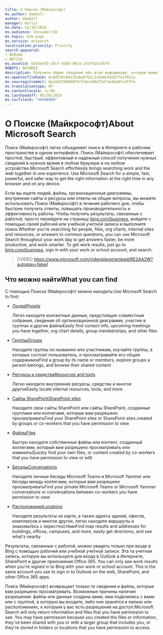 ```yaml
---
title: О Поиске (Майкрософт)
ms.author: dawholl
author: dawholl
manager: kellis
ms.date: 12/18/2018
ms.audience: Consumer/IW
ms.topic: hub-page
ms.service: mssearch
localization_priority: Priority
search.appverid:
- BFB160
- MET150
ms.assetid: b453e6f0-10cf-4384-9914-241f425cd5f9
ROBOTS: NOINDEX
description: Получите общие сведения обо всей информации, которую можно найти при использовании Поиска (Майкрософт)
ms.openlocfilehash: bc8d53610d125aba57b2c2c8a8c6d1077e2f012a
ms.sourcegitcommit: be2e837d9b087bffe6ce40d72d7ae58a8fcdf3fe
ms.translationtype: HT
ms.contentlocale: ru-RU
ms.lasthandoff: 05/30/2019
ms.locfileid: "34590984"
---
```

# <a name="about-microsoft-search"></a><span data-ttu-id="feded-103">О Поиске (Майкрософт)</span><span class="sxs-lookup"><span data-stu-id="feded-103">About Microsoft Search</span></span>

<span data-ttu-id="feded-p101">Поиск (Майкрософт) легко объединяет поиск в Интернете и рабочем пространстве в одном интерфейсе. Поиск (Майкрософт) обеспечивает простой, быстрый, эффективный и надежный способ получения нужных сведений в нужное время в любом браузере и на любом устройстве.</span><span class="sxs-lookup"><span data-stu-id="feded-p101">Microsoft Search effortlessly brings searching work and the web together in one experience. Use Microsoft Search for a simple, fast, powerful, and safer way to get the right information at the right time in any browser and on any device.</span></span>
  
<span data-ttu-id="feded-p102">Если вы ищете людей, файлы, организационные диаграммы, внутренние сайты и ресурсы или ответы на общие вопросы, вы можете использовать Поиск (Майкрософт) в течение рабочего дня, чтобы быстрее получать ответы, повышать производительность и эффективность работы. Чтобы получить результаты, связанные с работой, просто перейдите на страницу [bing.com/business](https://www.bing.com/business), войдите с помощью своей рабочей или учебной учетной записи и выполните поиск.</span><span class="sxs-lookup"><span data-stu-id="feded-p102">Whether you're searching for people, files, org charts, internal sites and resources, or answers to common questions, you can use Microsoft Search throughout your work day to get answers faster, be more productive, and work smarter. To get work results, just go to [bing.com/business](https://www.bing.com/business), sign in with your work or school account, and search.</span></span> 
  
> [!VIDEO https://www.microsoft.com/videoplayer/embed/RE2AA2W?autoplay=false]

## <a name="what-you-can-find"></a><span data-ttu-id="feded-108">Что можно найти</span><span class="sxs-lookup"><span data-stu-id="feded-108">What you can find</span></span>
  
<span data-ttu-id="feded-109">С помощью Поиска (Майкрософт) можно находить:</span><span class="sxs-lookup"><span data-stu-id="feded-109">Use Microsoft Search to find:</span></span>
  
- [<span data-ttu-id="feded-110">Людей</span><span class="sxs-lookup"><span data-stu-id="feded-110">People</span></span>](find-people-and-groups.md)
    
    <span data-ttu-id="feded-111">Легко находите контактные данные, предстоящие совместные собрания, сведения об организационной диаграмме, участие в группах и другие файлы</span><span class="sxs-lookup"><span data-stu-id="feded-111">Easily find contact info, upcoming meetings you have together, org chart details, group memberships, and other files</span></span>
    
- [<span data-ttu-id="feded-112">Группы</span><span class="sxs-lookup"><span data-stu-id="feded-112">Groups</span></span>](find-people-and-groups.md)
    
    <span data-ttu-id="feded-113">Находите группы по названию или участникам, изучайте группы, в которых состоит пользователь, и просматривайте его общее содержимое</span><span class="sxs-lookup"><span data-stu-id="feded-113">Find a group by its name or members, explore groups a person belongs, and browse their shared content</span></span>
    
- [<span data-ttu-id="feded-114">Ресурсы и средства</span><span class="sxs-lookup"><span data-stu-id="feded-114">Resources and tools</span></span>](find-resources-tools-and-more.md)
    
    <span data-ttu-id="feded-115">Легко находите внутренние ресурсы, средства и многое другое</span><span class="sxs-lookup"><span data-stu-id="feded-115">Easily locate internal resources, tools, and more</span></span>
    
- [<span data-ttu-id="feded-116">Сайты SharePoint</span><span class="sxs-lookup"><span data-stu-id="feded-116">SharePoint sites</span></span>](find-sharepoint-sites.md)
    
    <span data-ttu-id="feded-117">Находите свои сайты SharePoint или сайты SharePoint, созданные группами или коллегами, которые вам разрешено просматривать</span><span class="sxs-lookup"><span data-stu-id="feded-117">Find your SharePoint sites or SharePoint sites created by groups or co-workers that you have permission to view</span></span>
    
- [<span data-ttu-id="feded-118">Файлы</span><span class="sxs-lookup"><span data-stu-id="feded-118">Files</span></span>](find-files.md)
    
    <span data-ttu-id="feded-119">Быстро находите собственные файлы или контент, созданный коллегами, который вам разрешено просматривать или изменять</span><span class="sxs-lookup"><span data-stu-id="feded-119">Quickly find your own files, or content created by co-workers that you have permission to view or edit</span></span>
    
- [<span data-ttu-id="feded-120">Беседы</span><span class="sxs-lookup"><span data-stu-id="feded-120">Conversations</span></span>](find-conversations.md)
    
    <span data-ttu-id="feded-121">Находите личные беседы Microsoft Teams и Microsoft Yammer или беседы между коллегами, которые вам разрешено просматривать</span><span class="sxs-lookup"><span data-stu-id="feded-121">Find your private Microsoft Teams or Microsoft Yammer conversations or conversations between co-workers you have permission to view</span></span>
    
- [<span data-ttu-id="feded-122">Расположения</span><span class="sxs-lookup"><span data-stu-id="feded-122">Locations</span></span>](find-locations.md)
    
    <span data-ttu-id="feded-123">Находите результаты на карте, а также адреса зданий, офисов, комплексов и многое другое, легко находите маршруты и знакомьтесь с окрестностями</span><span class="sxs-lookup"><span data-stu-id="feded-123">Find map results and addresses for buildings, offices, campuses, and more, easily get directions, and see what's nearby</span></span>    
    
<span data-ttu-id="feded-p103">Результаты, связанные с работой, можно увидеть только при входе в Bing с помощью рабочей или учебной учетной записи. Эта та учетная запись, которую вы используете для входа в Outlook в Интернете, SharePoint и другие приложения Office 365. </span><span class="sxs-lookup"><span data-stu-id="feded-p103">You can only see work results when you're signed in to Bing with your work or school account. This is the same account you use to sign in to Outlook on the web, SharePoint, and other Office 365 apps.</span></span> 
  
<span data-ttu-id="feded-p104">Поиск (Майкрософт) возвращает только те сведения и файлы, которые вам разрешено просматривать. Возможные причины наличия разрешения: файлы или данные созданы вами, ими поделились с вами или с группой, в которую вы входите, либо они хранятся в папках или расположениях, к которым у вас есть разрешение на доступ.</span><span class="sxs-lookup"><span data-stu-id="feded-p104">Microsoft Search will only return information and files that you have permission to see. You may have permission because you created the files or information, they've been shared with you or with a larger group that includes you, or they're stored in folders or locations that you have permission to access.</span></span>

  

